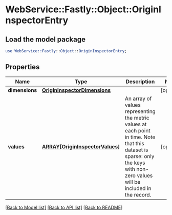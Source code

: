 # WebService::Fastly::Object::OriginInspectorEntry

## Load the model package
```perl
use WebService::Fastly::Object::OriginInspectorEntry;
```

## Properties
Name | Type | Description | Notes
------------ | ------------- | ------------- | -------------
**dimensions** | [**OriginInspectorDimensions**](OriginInspectorDimensions.md) |  | [optional] 
**values** | [**ARRAY[OriginInspectorValues]**](OriginInspectorValues.md) | An array of values representing the metric values at each point in time. Note that this dataset is sparse: only the keys with non-zero values will be included in the record.  | [optional] 

[[Back to Model list]](../README.md#documentation-for-models) [[Back to API list]](../README.md#documentation-for-api-endpoints) [[Back to README]](../README.md)


